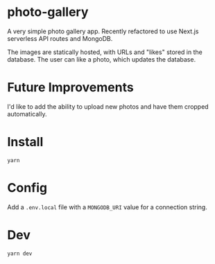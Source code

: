 # photo-gallery

A very simple photo gallery app. Recently refactored to use Next.js serverless API routes and MongoDB.

The images are statically hosted, with URLs and "likes" stored in the database. The user can like a photo, which updates the database.

# Future Improvements

I'd like to add the ability to upload new photos and have them cropped automatically.

# Install

`yarn`

# Config

Add a `.env.local` file with a `MONGODB_URI` value for a connection string.

# Dev

`yarn dev`
